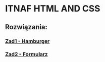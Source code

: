 # ITNAF HTML AND CSS


## Rozwiązania:
### [Zad1 - Hamburger](https://mswiechowicz.github.io/ITNAF_HTML_CSS/zad2)
### [Zad2 - Formularz](https://mswiechowicz.github.io/ITNAF_HTML_CSS/zad2)
